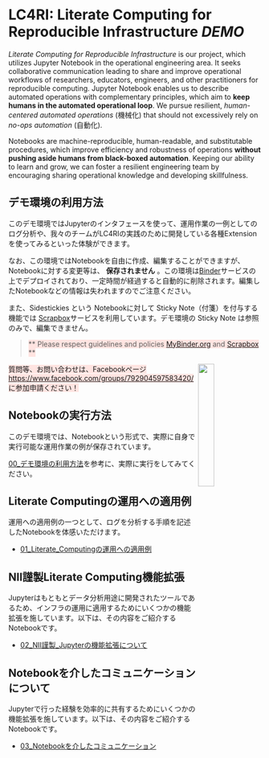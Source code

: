 # LC4RI: Literate Computing for Reproducible Infrastructure *DEMO*

*Literate Computing for Reproducible Infrastructure* is our project, which utilizes Jupyter Notebook in the operational engineering area. It seeks collaborative communication leading to share and improve operational workflows of researchers, educators, engineers, and other practitioners for reproducible computing.  Jupyter Notebook enables us to describe automated operations with complementary principles, which aim to **keep humans in the automated operational loop**. We pursue resilient, *human-centered automated operations* (機械化) that should not excessively rely on *no-ops automation* (自動化).

Notebooks are machine-reproducible, human-readable, and substitutable procedures, which improve efficiency and robustness of operations **without pushing aside humans from black-boxed automation**. Keeping our ability to learn and grow, we can foster a resilient engineering team by encouraging sharing operational knowledge and developing skillfulness.


## デモ環境の利用方法

このデモ環境ではJupyterのインタフェースを使って、運用作業の一例としてのログ分析や、我々のチームがLC4RIの実践のために開発している各種Extensionを使ってみるといった体験ができます。

なお、この環境ではNotebookを自由に作成、編集することができますが、Notebookに対する変更等は、 **保存されません** 。この環境は[Binder](https://mybinder.readthedocs.io/en/latest/)サービスの上でデプロイされており、一定時間が経過すると自動的に削除されます。編集したNotebookなどの情報は失われますのでご注意ください。

また、Sidestickies という Notebookに対して Sticky Note（付箋）を付与する機能では [Scrapbox](https://scrapbox.io/product/)サービスを利用しています。デモ環境の Sticky Note は参照のみで、編集できません。


> <span style='background-color:mistyrose;'> ** Please respect guidelines and policies [MyBinder.org](https://mybinder.readthedocs.io/en/latest/user-guidelines.html) and [Scrapbox](https://scrapbox.io/product/) ** </span>


<img src="./tree/images/openhouse-2019-demo.png" align="right" width="25%" />

<span style='background-color:mistyrose;'> 質問等、お問い合わせは、Facebookページ https://www.facebook.com/groups/792904597583420/ に参加申請ください！</span>

## Notebookの実行方法

このデモ環境では、Notebookという形式で、実際に自身で実行可能な運用作業の例が保存されています。

[00_デモ環境の利用方法](00_デモ環境の利用方法.ipynb)を参考に、実際に実行をしてみてください。


## Literate Computingの運用への適用例

運用への適用例の一つとして、ログを分析する手順を記述したNotebookを体感いただけます。

* [01_Literate_Computingの運用への適用例](01_Literate_Computingの運用への適用例.ipynb)


## NII謹製Literate Computing機能拡張
Jupyterはもともとデータ分析用途に開発されたツールであるため、インフラの運用に適用するためにいくつかの機能拡張を施しています。以下は、その内容をご紹介するNotebookです。

* [02_NII謹製_Jupyterの機能拡張について](02_NII謹製_Jupyterの機能拡張について.ipynb)


## Notebookを介したコミュニケーションについて

Jupyterで行った経験を効率的に共有するためにいくつかの機能拡張を施しています。以下は、その内容をご紹介するNotebookです。

* [03_Notebookを介したコミュニケーション](03_Notebookを介したコミュニケーション.ipynb)
